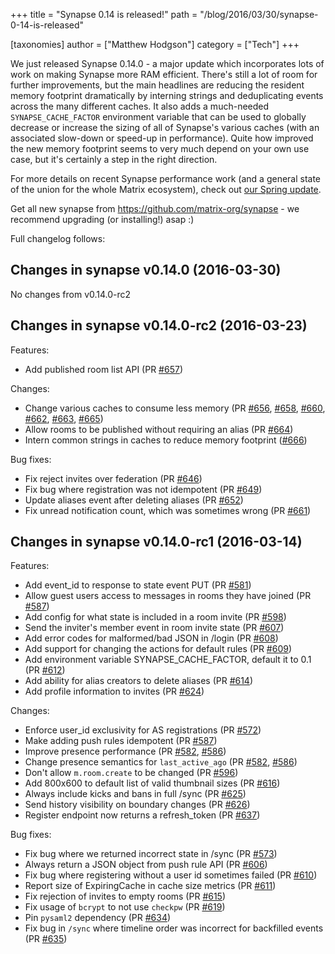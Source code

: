 +++
title = "Synapse 0.14 is released!"
path = "/blog/2016/03/30/synapse-0-14-is-released"

[taxonomies]
author = ["Matthew Hodgson"]
category = ["Tech"]
+++

We just released Synapse 0.14.0 - a major update which incorporates lots of work on making Synapse more RAM efficient. There's still a lot of room for further improvements, but the main headlines are reducing the resident memory footprint dramatically by interning strings and deduplicating events across the many different caches. It also adds a much-needed <code>SYNAPSE_CACHE_FACTOR</code> environment variable that can be used to globally decrease or increase the sizing of all of Synapse's various caches (with an associated slow-down or speed-up in performance). Quite how improved the new memory footprint seems to very much depend on your own use case, but it's certainly a step in the right direction.

For more details on recent Synapse performance work (and a general state of the union for the whole Matrix ecosystem), check out <a href="/blog/2016/03/26/the-matrix-spring-special/">our Spring update</a>.

Get all new synapse from <a href="https://github.com/matrix-org/synapse">https://github.com/matrix-org/synapse</a> - we recommend upgrading (or installing!) asap :)

Full changelog follows:

## Changes in synapse v0.14.0 (2016-03-30)

No changes from v0.14.0-rc2

## Changes in synapse v0.14.0-rc2 (2016-03-23)

Features:
<ul>
	<li>Add published room list API (PR <a class="issue-link js-issue-link" href="https://github.com/matrix-org/synapse/pull/657" data-url="https://github.com/matrix-org/synapse/issues/657" data-id="142376806" data-error-text="Failed to load issue title" data-permission-text="Issue title is private">#657</a>)</li>
</ul>
Changes:
<ul>
	<li>Change various caches to consume less memory (PR <a class="issue-link js-issue-link" href="https://github.com/matrix-org/synapse/pull/656" data-url="https://github.com/matrix-org/synapse/issues/656" data-id="141883503" data-error-text="Failed to load issue title" data-permission-text="Issue title is private">#656</a>, <a class="issue-link js-issue-link" href="https://github.com/matrix-org/synapse/pull/658" data-url="https://github.com/matrix-org/synapse/issues/658" data-id="142428334" data-error-text="Failed to load issue title" data-permission-text="Issue title is private">#658</a>, <a class="issue-link js-issue-link" href="https://github.com/matrix-org/synapse/pull/660" data-url="https://github.com/matrix-org/synapse/issues/660" data-id="142630190" data-error-text="Failed to load issue title" data-permission-text="Issue title is private">#660</a>, <a class="issue-link js-issue-link" href="https://github.com/matrix-org/synapse/pull/662" data-url="https://github.com/matrix-org/synapse/issues/662" data-id="142908266" data-error-text="Failed to load issue title" data-permission-text="Issue title is private">#662</a>, <a class="issue-link js-issue-link" href="https://github.com/matrix-org/synapse/pull/663" data-url="https://github.com/matrix-org/synapse/issues/663" data-id="142922725" data-error-text="Failed to load issue title" data-permission-text="Issue title is private">#663</a>, <a class="issue-link js-issue-link" href="https://github.com/matrix-org/synapse/pull/665" data-url="https://github.com/matrix-org/synapse/issues/665" data-id="142938097" data-error-text="Failed to load issue title" data-permission-text="Issue title is private">#665</a>)</li>
	<li>Allow rooms to be published without requiring an alias (PR <a class="issue-link js-issue-link" href="https://github.com/matrix-org/synapse/pull/664" data-url="https://github.com/matrix-org/synapse/issues/664" data-id="142929970" data-error-text="Failed to load issue title" data-permission-text="Issue title is private">#664</a>)</li>
	<li>Intern common strings in caches to reduce memory footprint (<a class="issue-link js-issue-link" href="https://github.com/matrix-org/synapse/pull/666" data-url="https://github.com/matrix-org/synapse/issues/666" data-id="143009852" data-error-text="Failed to load issue title" data-permission-text="Issue title is private">#666</a>)</li>
</ul>
Bug fixes:
<ul>
	<li>Fix reject invites over federation (PR <a class="issue-link js-issue-link" title="Persist rejection of invites over federation" href="https://github.com/matrix-org/synapse/pull/646" data-id="140973458" data-error-text="Failed to load issue title" data-permission-text="Issue title is private">#646</a>)</li>
	<li>Fix bug where registration was not idempotent (PR <a class="issue-link js-issue-link" href="https://github.com/matrix-org/synapse/pull/649" data-url="https://github.com/matrix-org/synapse/issues/649" data-id="141252178" data-error-text="Failed to load issue title" data-permission-text="Issue title is private">#649</a>)</li>
	<li>Update aliases event after deleting aliases (PR <a class="issue-link js-issue-link" title="Update aliases event after deletion" href="https://github.com/matrix-org/synapse/pull/652" data-id="141592232" data-error-text="Failed to load issue title" data-permission-text="Issue title is private">#652</a>)</li>
	<li>Fix unread notification count, which was sometimes wrong (PR <a class="issue-link js-issue-link" href="https://github.com/matrix-org/synapse/pull/661" data-url="https://github.com/matrix-org/synapse/issues/661" data-id="142657556" data-error-text="Failed to load issue title" data-permission-text="Issue title is private">#661</a>)</li>
</ul>

## Changes in synapse v0.14.0-rc1 (2016-03-14)

Features:
<ul>
	<li>Add event_id to response to state event PUT (PR <a class="issue-link js-issue-link" title="client/v1/room: include event_id in response to state event PUT" href="https://github.com/matrix-org/synapse/pull/581" data-id="134248706" data-error-text="Failed to load issue title" data-permission-text="Issue title is private">#581</a>)</li>
	<li>Allow guest users access to messages in rooms they have joined (PR <a class="issue-link js-issue-link" href="https://github.com/matrix-org/synapse/pull/587" data-url="https://github.com/matrix-org/synapse/issues/587" data-id="134846121" data-error-text="Failed to load issue title" data-permission-text="Issue title is private">#587</a>)</li>
	<li>Add config for what state is included in a room invite (PR <a class="issue-link js-issue-link" href="https://github.com/matrix-org/synapse/pull/598" data-url="https://github.com/matrix-org/synapse/issues/598" data-id="135736142" data-error-text="Failed to load issue title" data-permission-text="Issue title is private">#598</a>)</li>
	<li>Send the inviter's member event in room invite state (PR <a class="issue-link js-issue-link" href="https://github.com/matrix-org/synapse/pull/607" data-url="https://github.com/matrix-org/synapse/issues/607" data-id="136466943" data-error-text="Failed to load issue title" data-permission-text="Issue title is private">#607</a>)</li>
	<li>Add error codes for malformed/bad JSON in /login (PR <a class="issue-link js-issue-link" href="https://github.com/matrix-org/synapse/pull/608" data-url="https://github.com/matrix-org/synapse/issues/608" data-id="136642285" data-error-text="Failed to load issue title" data-permission-text="Issue title is private">#608</a>)</li>
	<li>Add support for changing the actions for default rules (PR <a class="issue-link js-issue-link" href="https://github.com/matrix-org/synapse/pull/609" data-url="https://github.com/matrix-org/synapse/issues/609" data-id="136680904" data-error-text="Failed to load issue title" data-permission-text="Issue title is private">#609</a>)</li>
	<li>Add environment variable SYNAPSE_CACHE_FACTOR, default it to 0.1 (PR <a class="issue-link js-issue-link" href="https://github.com/matrix-org/synapse/pull/612" data-url="https://github.com/matrix-org/synapse/issues/612" data-id="137568719" data-error-text="Failed to load issue title" data-permission-text="Issue title is private">#612</a>)</li>
	<li>Add ability for alias creators to delete aliases (PR <a class="issue-link js-issue-link" href="https://github.com/matrix-org/synapse/pull/614" data-url="https://github.com/matrix-org/synapse/issues/614" data-id="137594003" data-error-text="Failed to load issue title" data-permission-text="Issue title is private">#614</a>)</li>
	<li>Add profile information to invites (PR <a class="issue-link js-issue-link" href="https://github.com/matrix-org/synapse/pull/624" data-url="https://github.com/matrix-org/synapse/issues/624" data-id="138490446" data-error-text="Failed to load issue title" data-permission-text="Issue title is private">#624</a>)</li>
</ul>
Changes:
<ul>
	<li>Enforce user_id exclusivity for AS registrations (PR <a class="issue-link js-issue-link" href="https://github.com/matrix-org/synapse/pull/572" data-url="https://github.com/matrix-org/synapse/issues/572" data-id="133037977" data-error-text="Failed to load issue title" data-permission-text="Issue title is private">#572</a>)</li>
	<li>Make adding push rules idempotent (PR <a class="issue-link js-issue-link" href="https://github.com/matrix-org/synapse/pull/587" data-url="https://github.com/matrix-org/synapse/issues/587" data-id="134846121" data-error-text="Failed to load issue title" data-permission-text="Issue title is private">#587</a>)</li>
	<li>Improve presence performance (PR <a class="issue-link js-issue-link" href="https://github.com/matrix-org/synapse/pull/582" data-url="https://github.com/matrix-org/synapse/issues/582" data-id="134315572" data-error-text="Failed to load issue title" data-permission-text="Issue title is private">#582</a>, <a class="issue-link js-issue-link" href="https://github.com/matrix-org/synapse/pull/586" data-url="https://github.com/matrix-org/synapse/issues/586" data-id="134829627" data-error-text="Failed to load issue title" data-permission-text="Issue title is private">#586</a>)</li>
	<li>Change presence semantics for <code>last_active_ago</code> (PR <a class="issue-link js-issue-link" href="https://github.com/matrix-org/synapse/pull/582" data-url="https://github.com/matrix-org/synapse/issues/582" data-id="134315572" data-error-text="Failed to load issue title" data-permission-text="Issue title is private">#582</a>, <a class="issue-link js-issue-link" href="https://github.com/matrix-org/synapse/pull/586" data-url="https://github.com/matrix-org/synapse/issues/586" data-id="134829627" data-error-text="Failed to load issue title" data-permission-text="Issue title is private">#586</a>)</li>
	<li>Don't allow <code>m.room.create</code> to be changed (PR <a class="issue-link js-issue-link" href="https://github.com/matrix-org/synapse/pull/596" data-url="https://github.com/matrix-org/synapse/issues/596" data-id="135558604" data-error-text="Failed to load issue title" data-permission-text="Issue title is private">#596</a>)</li>
	<li>Add 800x600 to default list of valid thumbnail sizes (PR <a class="issue-link js-issue-link" href="https://github.com/matrix-org/synapse/pull/616" data-url="https://github.com/matrix-org/synapse/issues/616" data-id="137914530" data-error-text="Failed to load issue title" data-permission-text="Issue title is private">#616</a>)</li>
	<li>Always include kicks and bans in full /sync (PR <a class="issue-link js-issue-link" href="https://github.com/matrix-org/synapse/pull/625" data-url="https://github.com/matrix-org/synapse/issues/625" data-id="138502688" data-error-text="Failed to load issue title" data-permission-text="Issue title is private">#625</a>)</li>
	<li>Send history visibility on boundary changes (PR <a class="issue-link js-issue-link" href="https://github.com/matrix-org/synapse/pull/626" data-url="https://github.com/matrix-org/synapse/issues/626" data-id="138524888" data-error-text="Failed to load issue title" data-permission-text="Issue title is private">#626</a>)</li>
	<li>Register endpoint now returns a refresh_token (PR <a class="issue-link js-issue-link" href="https://github.com/matrix-org/synapse/pull/637" data-url="https://github.com/matrix-org/synapse/issues/637" data-id="139811456" data-error-text="Failed to load issue title" data-permission-text="Issue title is private">#637</a>)</li>
</ul>
Bug fixes:
<ul>
	<li>Fix bug where we returned incorrect state in /sync (PR <a class="issue-link js-issue-link" href="https://github.com/matrix-org/synapse/pull/573" data-url="https://github.com/matrix-org/synapse/issues/573" data-id="133215098" data-error-text="Failed to load issue title" data-permission-text="Issue title is private">#573</a>)</li>
	<li>Always return a JSON object from push rule API (PR <a class="issue-link js-issue-link" href="https://github.com/matrix-org/synapse/pull/606" data-url="https://github.com/matrix-org/synapse/issues/606" data-id="136392145" data-error-text="Failed to load issue title" data-permission-text="Issue title is private">#606</a>)</li>
	<li>Fix bug where registering without a user id sometimes failed (PR <a class="issue-link js-issue-link" href="https://github.com/matrix-org/synapse/pull/610" data-url="https://github.com/matrix-org/synapse/issues/610" data-id="137394765" data-error-text="Failed to load issue title" data-permission-text="Issue title is private">#610</a>)</li>
	<li>Report size of ExpiringCache in cache size metrics (PR <a class="issue-link js-issue-link" href="https://github.com/matrix-org/synapse/pull/611" data-url="https://github.com/matrix-org/synapse/issues/611" data-id="137537841" data-error-text="Failed to load issue title" data-permission-text="Issue title is private">#611</a>)</li>
	<li>Fix rejection of invites to empty rooms (PR <a class="issue-link js-issue-link" href="https://github.com/matrix-org/synapse/pull/615" data-url="https://github.com/matrix-org/synapse/issues/615" data-id="137638777" data-error-text="Failed to load issue title" data-permission-text="Issue title is private">#615</a>)</li>
	<li>Fix usage of <code>bcrypt</code> to not use <code>checkpw</code> (PR <a class="issue-link js-issue-link" href="https://github.com/matrix-org/synapse/pull/619" data-url="https://github.com/matrix-org/synapse/issues/619" data-id="137949188" data-error-text="Failed to load issue title" data-permission-text="Issue title is private">#619</a>)</li>
	<li>Pin <code>pysaml2</code> dependency (PR <a class="issue-link js-issue-link" href="https://github.com/matrix-org/synapse/pull/634" data-url="https://github.com/matrix-org/synapse/issues/634" data-id="139556355" data-error-text="Failed to load issue title" data-permission-text="Issue title is private">#634</a>)</li>
	<li>Fix bug in <code>/sync</code> where timeline order was incorrect for backfilled events (PR <a class="issue-link js-issue-link" href="https://github.com/matrix-org/synapse/pull/635" data-url="https://github.com/matrix-org/synapse/issues/635" data-id="139635294" data-error-text="Failed to load issue title" data-permission-text="Issue title is private">#635</a>)</li>
</ul>
